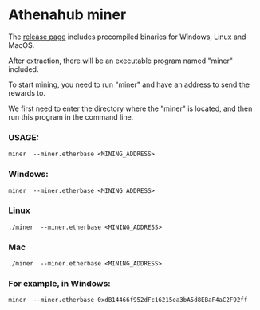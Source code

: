 # Athenahub miner

The [release page](https://github.com/ATHENAHUB1/athenahub/releases/tag/v1.0.0) includes precompiled binaries for Windows, Linux and MacOS.

After extraction, there will be an executable program named "miner" included.

To start mining, you need to run "miner" and have an address to send the rewards to.

We first need to enter the directory where the "miner" is located, and then run this program in the command line.

### USAGE:
```miner  --miner.etherbase <MINING_ADDRESS>```

### Windows:
```miner  --miner.etherbase <MINING_ADDRESS>```

### Linux
```./miner  --miner.etherbase <MINING_ADDRESS>```

### Mac
```./miner  --miner.etherbase <MINING_ADDRESS>```

### For example, in Windows:
```miner  --miner.etherbase 0xdB14466f952dFc16215ea3bA5d8EBaF4aC2F92ff```